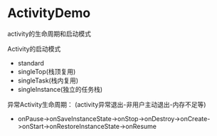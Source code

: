 # ActivityDemo
activity的生命周期和启动模式

Activity的启动模式
  * standard
  * singleTop(栈顶复用)
  * singleTask(栈内复用)
  * singleInstance(独立的任务栈)

     

 异常Activity生命周期：
 (activity异常退出-非用户主动退出-内存不足等)
  * onPause->onSaveInstanceState->onStop->onDestroy->onCreate->onStart->onRestoreInstanceState->onResume

